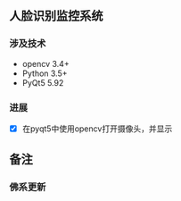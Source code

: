 ## 人脸识别监控系统

### 涉及技术

* opencv 3.4+
* Python 3.5+
* PyQt5 5.92



### 进展

* [x] 在pyqt5中使用opencv打开摄像头，并显示



## 备注

### 佛系更新

 